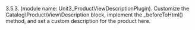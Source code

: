 3.5.3. (module name: Unit3_ProductViewDescriptionPlugin). Customize the Catalog\Product\View\Description block,
implement the _beforeToHtml() method, and set a custom description for the product here.
